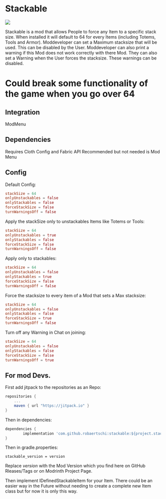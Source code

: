 # Stackable

[![](https://jitpack.io/v/robaertschi/stackable.svg)](https://jitpack.io/#robaertschi/stackable)

Stackable is a mod that allows People to force any Item to a specific stack size. When installed it will default to 64 for every Items (including Totems, Tools and Armor). Moddeveloper can set a Maximum stacksize that will be used. This can be disabled by the User. Moddeveloper can also print a warning if this Mod does not work correctly with there Mod. They can also set a Warning when the User forces the stacksize. These warnings can be disabled.

# **Could break some functionality of the game when you go over 64**

## Integration
ModMenu

## Dependencies
Requires Cloth Config and Fabric API
Recommended but not needed is Mod Menu

## Config
Default Config:
```toml
stackSize = 64
onlyUnstackables = false
onlyStackables = false
forceStackSize = false
turnWarningsOff = false
```

Apply the stackSize only to unstackables Items like Totems or Tools:
```toml
stackSize = 64
onlyUnstackables = true
onlyStackables = false
forceStackSize = false
turnWarningsOff = false
```
Apply only to stackables:
```toml
stackSize = 64
onlyUnstackables = false
onlyStackables = true
forceStackSize = false
turnWarningsOff = false
```
Force the stacksize to every item of a Mod that sets a Max stacksize:
```toml
stackSize = 64
onlyUnstackables = false
onlyStackables = false
forceStackSize = true
turnWarningsOff = false
```
Turn off any Warning in Chat on joining:
```toml
stackSize = 64
onlyUnstackables = false
onlyStackables = false
forceStackSize = false
turnWarningsOff = true
```

## For mod Devs.

First add jitpack to the repositories as an Repo:

```gradle
repositories {
	...
	maven { url "https://jitpack.io" }
}
```

Then in dependencies:
```gradle
dependencies {
        implementation 'com.github.robaertschi:stackable:${project.stackable_version}'
}
```

Then in gradle.properties:
```properties
stackable_version = version
```
Replace _version_ with the Mod Version which you find here on GitHub Rleases/Tags or on Modrinth Project Page.

Then implement IDefinedStackableItem for your Item. There could be an easier way in the Future without needing to create a complete new Item class but for now it is only this way.

